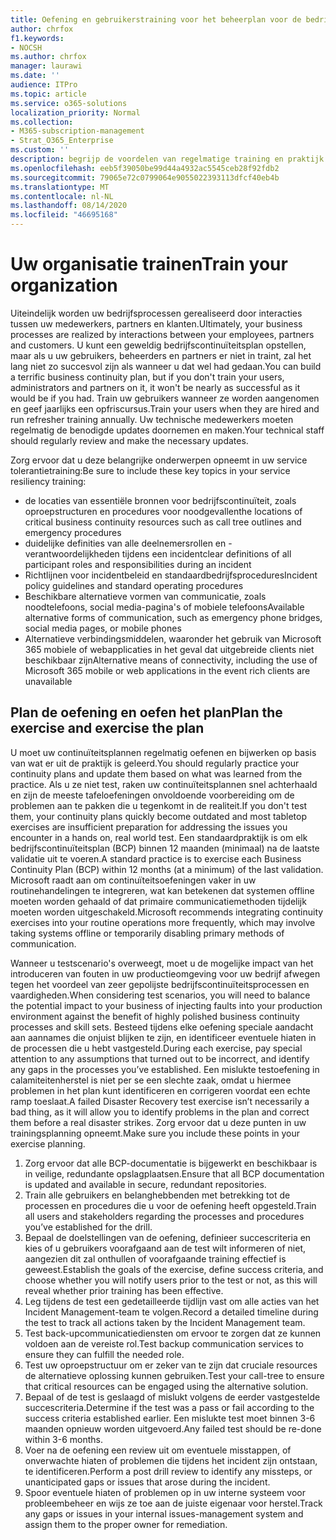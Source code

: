 ```yaml
---
title: Oefening en gebruikerstraining voor het beheerplan voor de bedrijfscontinuïteit van uw onderneming
author: chrfox
f1.keywords:
- NOCSH
ms.author: chrfox
manager: laurawi
ms.date: ''
audience: ITPro
ms.topic: article
ms.service: o365-solutions
localization_priority: Normal
ms.collection:
- M365-subscription-management
- Strat_O365_Enterprise
ms.custom: ''
description: begrijp de voordelen van regelmatige training en praktijk van uw bedrijfscontinuïteitsplan.
ms.openlocfilehash: eeb5f39050be99d44a4932ac5545ceb28f92fdb2
ms.sourcegitcommit: 79065e72c0799064e9055022393113dfcf40eb4b
ms.translationtype: MT
ms.contentlocale: nl-NL
ms.lasthandoff: 08/14/2020
ms.locfileid: "46695168"
---
```

# <a name="train-your-organization"></a><span data-ttu-id="1f660-103">Uw organisatie trainen</span><span class="sxs-lookup"><span data-stu-id="1f660-103">Train your organization</span></span>

<span data-ttu-id="1f660-104">Uiteindelijk worden uw bedrijfsprocessen gerealiseerd door interacties tussen uw medewerkers, partners en klanten.</span><span class="sxs-lookup"><span data-stu-id="1f660-104">Ultimately, your business processes are realized by interactions between your employees, partners and customers.</span></span> <span data-ttu-id="1f660-105">U kunt een geweldig bedrijfscontinuïteitsplan opstellen, maar als u uw gebruikers, beheerders en partners er niet in traint, zal het lang niet zo succesvol zijn als wanneer u dat wel had gedaan.</span><span class="sxs-lookup"><span data-stu-id="1f660-105">You can build a terrific business continuity plan, but if you don't train your users, administrators and partners on it, it won't be nearly as successful as it would be if you had.</span></span> <span data-ttu-id="1f660-106">Train uw gebruikers wanneer ze worden aangenomen en geef jaarlijks een opfriscursus.</span><span class="sxs-lookup"><span data-stu-id="1f660-106">Train your users when they are hired and run refresher training annually.</span></span>
<span data-ttu-id="1f660-107">Uw technische medewerkers moeten regelmatig de benodigde updates doornemen en maken.</span><span class="sxs-lookup"><span data-stu-id="1f660-107">Your technical staff should regularly review and make the necessary updates.</span></span>

<span data-ttu-id="1f660-108">Zorg ervoor dat u deze belangrijke onderwerpen opneemt in uw service tolerantietraining:</span><span class="sxs-lookup"><span data-stu-id="1f660-108">Be sure to include these key topics in your service resiliency training:</span></span>

- <span data-ttu-id="1f660-109">de locaties van essentiële bronnen voor bedrijfscontinuïteit, zoals oproepstructuren en procedures voor noodgevallen</span><span class="sxs-lookup"><span data-stu-id="1f660-109">the locations of critical business continuity resources such as call tree outlines and emergency procedures</span></span>
- <span data-ttu-id="1f660-110">duidelijke definities van alle deelnemersrollen en -verantwoordelijkheden tijdens een incident</span><span class="sxs-lookup"><span data-stu-id="1f660-110">clear definitions of all participant roles and responsibilities during an incident</span></span>
- <span data-ttu-id="1f660-111">Richtlijnen voor incidentbeleid en standaardbedrijfsprocedures</span><span class="sxs-lookup"><span data-stu-id="1f660-111">Incident policy guidelines and standard operating procedures</span></span>
- <span data-ttu-id="1f660-112">Beschikbare alternatieve vormen van communicatie, zoals noodtelefoons, social media-pagina's of mobiele telefoons</span><span class="sxs-lookup"><span data-stu-id="1f660-112">Available alternative forms of communication, such as emergency phone bridges, social media pages, or mobile phones</span></span>
- <span data-ttu-id="1f660-113">Alternatieve verbindingsmiddelen, waaronder het gebruik van Microsoft 365 mobiele of webapplicaties in het geval dat uitgebreide clients niet beschikbaar zijn</span><span class="sxs-lookup"><span data-stu-id="1f660-113">Alternative means of connectivity, including the use of Microsoft 365 mobile or web applications in the event rich clients are unavailable</span></span>

## <a name="plan-the-exercise-and-exercise-the-plan"></a><span data-ttu-id="1f660-114">Plan de oefening en oefen het plan</span><span class="sxs-lookup"><span data-stu-id="1f660-114">Plan the exercise and exercise the plan</span></span>

<span data-ttu-id="1f660-115">U moet uw continuïteitsplannen regelmatig oefenen en bijwerken op basis van wat er uit de praktijk is geleerd.</span><span class="sxs-lookup"><span data-stu-id="1f660-115">You should regularly practice your continuity plans and update them based on what was learned from the practice.</span></span> <span data-ttu-id="1f660-116">Als u ze niet test, raken uw continuïteitsplannen snel achterhaald en zijn de meeste tafeloefeningen onvoldoende voorbereiding om de problemen aan te pakken die u tegenkomt in de realiteit.</span><span class="sxs-lookup"><span data-stu-id="1f660-116">If you don't test them, your continuity plans quickly become outdated and most tabletop exercises are insufficient preparation for addressing the issues you encounter in a hands on, real world test.</span></span> <span data-ttu-id="1f660-117">Een standaardpraktijk is om elk bedrijfscontinuïteitsplan (BCP) binnen 12 maanden (minimaal) na de laatste validatie uit te voeren.</span><span class="sxs-lookup"><span data-stu-id="1f660-117">A standard practice is to exercise each Business Continuity Plan (BCP) within 12 months (at a minimum) of the last validation.</span></span> <span data-ttu-id="1f660-118">Microsoft raadt aan om continuïteitsoefeningen vaker in uw routinehandelingen te integreren, wat kan betekenen dat systemen offline moeten worden gehaald of dat primaire communicatiemethoden tijdelijk moeten worden uitgeschakeld.</span><span class="sxs-lookup"><span data-stu-id="1f660-118">Microsoft recommends integrating continuity exercises into your routine operations more frequently, which may involve taking systems offline or temporarily disabling primary methods of communication.</span></span>  

<span data-ttu-id="1f660-119">Wanneer u testscenario's overweegt, moet u de mogelijke impact van het introduceren van fouten in uw productieomgeving voor uw bedrijf afwegen tegen het voordeel van zeer gepolijste bedrijfscontinuïteitsprocessen en vaardigheden.</span><span class="sxs-lookup"><span data-stu-id="1f660-119">When considering test scenarios, you will need to balance the potential impact to your business of injecting faults into your production environment against the benefit of highly polished business continuity processes and skill sets.</span></span>
<span data-ttu-id="1f660-120">Besteed tijdens elke oefening speciale aandacht aan aannames die onjuist blijken te zijn, en identificeer eventuele hiaten in de processen die u hebt vastgesteld.</span><span class="sxs-lookup"><span data-stu-id="1f660-120">During each exercise, pay special attention to any assumptions that turned out to be incorrect, and identify any gaps in the processes you’ve established.</span></span> <span data-ttu-id="1f660-121">Een mislukte testoefening in calamiteitenherstel is niet per se een slechte zaak, omdat u hiermee problemen in het plan kunt identificeren en corrigeren voordat een echte ramp toeslaat.</span><span class="sxs-lookup"><span data-stu-id="1f660-121">A failed Disaster Recovery test exercise isn’t necessarily a bad thing, as it will allow you to identify problems in the plan and correct them before a real disaster strikes.</span></span> <span data-ttu-id="1f660-122">Zorg ervoor dat u deze punten in uw trainingsplanning opneemt.</span><span class="sxs-lookup"><span data-stu-id="1f660-122">Make sure you include these points in your exercise planning.</span></span>

1. <span data-ttu-id="1f660-123">Zorg ervoor dat alle BCP-documentatie is bijgewerkt en beschikbaar is in veilige, redundante opslagplaatsen.</span><span class="sxs-lookup"><span data-stu-id="1f660-123">Ensure that all BCP documentation is updated and available in secure, redundant repositories.</span></span>
2. <span data-ttu-id="1f660-124">Train alle gebruikers en belanghebbenden met betrekking tot de processen en procedures die u voor de oefening heeft opgesteld.</span><span class="sxs-lookup"><span data-stu-id="1f660-124">Train all users and stakeholders regarding the processes and procedures you’ve established for the drill.</span></span>
3. <span data-ttu-id="1f660-125">Bepaal de doelstellingen van de oefening, definieer succescriteria en kies of u gebruikers voorafgaand aan de test wilt informeren of niet, aangezien dit zal onthullen of voorafgaande training effectief is geweest.</span><span class="sxs-lookup"><span data-stu-id="1f660-125">Establish the goals of the exercise, define success criteria, and choose whether you will notify users prior to the test or not, as this will reveal whether prior training has been effective.</span></span>
4. <span data-ttu-id="1f660-126">Leg tijdens de test een gedetailleerde tijdlijn vast om alle acties van het Incident Management-team te volgen.</span><span class="sxs-lookup"><span data-stu-id="1f660-126">Record a detailed timeline during the test to track all actions taken by the Incident Management team.</span></span>
5. <span data-ttu-id="1f660-127">Test back-upcommunicatiediensten om ervoor te zorgen dat ze kunnen voldoen aan de vereiste rol.</span><span class="sxs-lookup"><span data-stu-id="1f660-127">Test backup communication services to ensure they can fulfill the needed role.</span></span>
6. <span data-ttu-id="1f660-128">Test uw oproepstructuur om er zeker van te zijn dat cruciale resources de alternatieve oplossing kunnen gebruiken.</span><span class="sxs-lookup"><span data-stu-id="1f660-128">Test your call-tree to ensure that critical resources can be engaged using the alternative solution.</span></span>
7. <span data-ttu-id="1f660-129">Bepaal of de test is geslaagd of mislukt volgens de eerder vastgestelde succescriteria.</span><span class="sxs-lookup"><span data-stu-id="1f660-129">Determine if the test was a pass or fail according to the success criteria established earlier.</span></span> <span data-ttu-id="1f660-130">Een mislukte test moet binnen 3-6 maanden opnieuw worden uitgevoerd.</span><span class="sxs-lookup"><span data-stu-id="1f660-130">Any failed test should be re-done within 3-6 months.</span></span>
8. <span data-ttu-id="1f660-131">Voer na de oefening een review uit om eventuele misstappen, of onverwachte hiaten of problemen die tijdens het incident zijn ontstaan, te identificeren.</span><span class="sxs-lookup"><span data-stu-id="1f660-131">Perform a post drill review to identify any missteps, or unanticipated gaps or issues that arose during the incident.</span></span>
9. <span data-ttu-id="1f660-132">Spoor eventuele hiaten of problemen op in uw interne systeem voor probleembeheer en wijs ze toe aan de juiste eigenaar voor herstel.</span><span class="sxs-lookup"><span data-stu-id="1f660-132">Track any gaps or issues in your internal issues-management system and assign them to the proper owner for remediation.</span></span>
